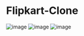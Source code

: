 # Flipkart-Clone

![image](https://github.com/lakshaykathuria/Flipkart-Clone/assets/74535080/e957aab3-c11a-43aa-acbb-af5df8dbe1db)
![image](https://github.com/lakshaykathuria/Flipkart-Clone/assets/74535080/7eb22252-44df-4148-8dab-be9a4f52ff16)
![image](https://github.com/lakshaykathuria/Flipkart-Clone/assets/74535080/3c9bf72e-e7f5-4abf-afe2-c0c5cf4e4797)
